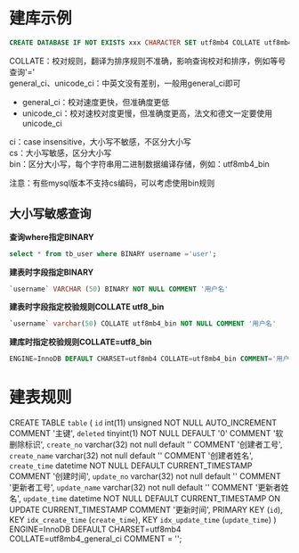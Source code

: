 # 建库示例
```sql
CREATE DATABASE IF NOT EXISTS xxx CHARACTER SET utf8mb4 COLLATE utf8mb4_general_ci; 
```

COLLATE：校对规则，翻译为排序规则不准确，影响查询校对和排序，例如等号查询'='  
general_ci、unicode_ci：中英文没有差别，一般用general_ci即可
- general_ci：校对速度更快，但准确度更低
- unicode_ci：校对速校对度更慢，但准确度更高，法文和德文一定要使用unicode_ci

ci：case insensitive，大小写不敏感，不区分大小写  
cs：大小写敏感，区分大小写  
bin：区分大小写，每个字符串用二进制数据编译存储，例如：utf8mb4_bin 

注意：有些mysql版本不支持cs编码，可以考虑使用bin规则

##  大小写敏感查询

**查询where指定BINARY**
```sql
select * from tb_user where BINARY username ='user';
```

**建表时字段指定BINARY**
```sql
`username` VARCHAR (50) BINARY NOT NULL COMMENT '用户名'
```

**建表时字段指定校验规则COLLATE utf8_bin**
```sql
`username` varchar(50) COLLATE utf8mb4_bin NOT NULL COMMENT '用户名'
```

**建库时指定校验规则COLLATE=utf8_bin**
```sql
ENGINE=InnoDB DEFAULT CHARSET=utf8mb4 COLLATE=utf8mb4_bin COMMENT='用户表'
```

# 建表规则
CREATE TABLE `table` (
`id` int(11) unsigned NOT NULL AUTO_INCREMENT COMMENT '主键',
`deleted` tinyint(1) NOT NULL DEFAULT '0' COMMENT '软删除标识',
`create_no` varchar(32) not null default '' COMMENT '创建者工号',
`create_name` varchar(32) not null default '' COMMENT '创建者姓名',
`create_time` datetime NOT NULL DEFAULT CURRENT_TIMESTAMP COMMENT '创建时间',
`update_no` varchar(32) not null default '' COMMENT '更新者工号',
`update_name` varchar(32) not null default '' COMMENT '更新者姓名',
`update_time` datetime NOT NULL DEFAULT CURRENT_TIMESTAMP ON UPDATE CURRENT_TIMESTAMP COMMENT '更新时间',
PRIMARY KEY (`id`),
KEY `idx_create_time` (`create_time`),
KEY `idx_update_time` (`update_time`)
) ENGINE=InnoDB DEFAULT CHARSET=utf8mb4 COLLATE=utf8mb4_general_ci COMMENT = '';





